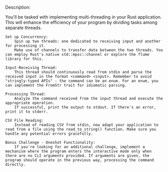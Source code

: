 Description:

You'll be tasked with implementing multi-threading in your Rust application. This will enhance the efficiency of your program by dividing tasks among separate threads.

    Set up Concurrency:
        Spin up two threads: one dedicated to receiving input and another for processing it.
        Make use of channels to transfer data between the two threads. You can employ Rust's native std::mpsc::channel or explore the flume library for this.

    Input-Receiving Thread:
        This thread should continuously read from stdin and parse the received input in the format <command> <input>. Remember to avoid "stringly-typed APIs" - the command can be an enum. For an enum, you can implement the FromStr trait for idiomatic parsing.

    Processing Thread:
        Analyze the command received from the input thread and execute the appropriate operation.
        If successful, print the output to stdout. If there's an error, print it to stderr.

    CSV File Reading:
        Instead of reading CSV from stdin, now adapt your application to read from a file using the read_to_string() function. Make sure you handle any potential errors gracefully.

    Bonus Challenge - Oneshot Functionality:
        If you're looking for an additional challenge, implement a mechanism where the program enters the interactive mode only when there are no CLI arguments provided. If arguments are given, the program should operate in the previous way, processing the command directly.
